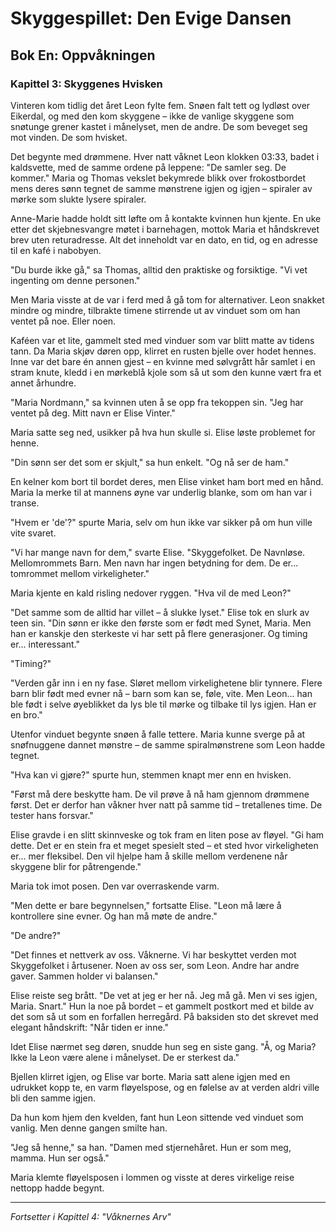 # Skyggespillet: Den Evige Dansen
## Bok En: Oppvåkningen

### Kapittel 3: Skyggenes Hvisken

Vinteren kom tidlig det året Leon fylte fem. Snøen falt tett og lydløst over Eikerdal, og med den kom skyggene – ikke de vanlige skyggene som snøtunge grener kastet i månelyset, men de andre. De som beveget seg mot vinden. De som hvisket.

Det begynte med drømmene. Hver natt våknet Leon klokken 03:33, badet i kaldsvette, med de samme ordene på leppene: "De samler seg. De kommer." Maria og Thomas vekslet bekymrede blikk over frokostbordet mens deres sønn tegnet de samme mønstrene igjen og igjen – spiraler av mørke som slukte lysere spiraler.

Anne-Marie hadde holdt sitt løfte om å kontakte kvinnen hun kjente. En uke etter det skjebnesvangre møtet i barnehagen, mottok Maria et håndskrevet brev uten returadresse. Alt det inneholdt var en dato, en tid, og en adresse til en kafé i nabobyen.

"Du burde ikke gå," sa Thomas, alltid den praktiske og forsiktige. "Vi vet ingenting om denne personen."

Men Maria visste at de var i ferd med å gå tom for alternativer. Leon snakket mindre og mindre, tilbrakte timene stirrende ut av vinduet som om han ventet på noe. Eller noen.

Kaféen var et lite, gammelt sted med vinduer som var blitt matte av tidens tann. Da Maria skjøv døren opp, klirret en rusten bjelle over hodet hennes. Inne var det bare én annen gjest – en kvinne med sølvgrått hår samlet i en stram knute, kledd i en mørkeblå kjole som så ut som den kunne vært fra et annet århundre.

"Maria Nordmann," sa kvinnen uten å se opp fra tekoppen sin. "Jeg har ventet på deg. Mitt navn er Elise Vinter."

Maria satte seg ned, usikker på hva hun skulle si. Elise løste problemet for henne.

"Din sønn ser det som er skjult," sa hun enkelt. "Og nå ser de ham."

En kelner kom bort til bordet deres, men Elise vinket ham bort med en hånd. Maria la merke til at mannens øyne var underlig blanke, som om han var i transe.

"Hvem er 'de'?" spurte Maria, selv om hun ikke var sikker på om hun ville vite svaret.

"Vi har mange navn for dem," svarte Elise. "Skyggefolket. De Navnløse. Mellomrommets Barn. Men navn har ingen betydning for dem. De er... tomrommet mellom virkeligheter."

Maria kjente en kald risling nedover ryggen. "Hva vil de med Leon?"

"Det samme som de alltid har villet – å slukke lyset." Elise tok en slurk av teen sin. "Din sønn er ikke den første som er født med Synet, Maria. Men han er kanskje den sterkeste vi har sett på flere generasjoner. Og timing er... interessant."

"Timing?"

"Verden går inn i en ny fase. Sløret mellom virkelighetene blir tynnere. Flere barn blir født med evner nå – barn som kan se, føle, vite. Men Leon... han ble født i selve øyeblikket da lys ble til mørke og tilbake til lys igjen. Han er en bro."

Utenfor vinduet begynte snøen å falle tettere. Maria kunne sverge på at snøfnuggene dannet mønstre – de samme spiralmønstrene som Leon hadde tegnet.

"Hva kan vi gjøre?" spurte hun, stemmen knapt mer enn en hvisken.

"Først må dere beskytte ham. De vil prøve å nå ham gjennom drømmene først. Det er derfor han våkner hver natt på samme tid – tretallenes time. De tester hans forsvar."

Elise gravde i en slitt skinnveske og tok fram en liten pose av fløyel. "Gi ham dette. Det er en stein fra et meget spesielt sted – et sted hvor virkeligheten er... mer fleksibel. Den vil hjelpe ham å skille mellom verdenene når skyggene blir for påtrengende."

Maria tok imot posen. Den var overraskende varm.

"Men dette er bare begynnelsen," fortsatte Elise. "Leon må lære å kontrollere sine evner. Og han må møte de andre."

"De andre?"

"Det finnes et nettverk av oss. Våknerne. Vi har beskyttet verden mot Skyggefolket i årtusener. Noen av oss ser, som Leon. Andre har andre gaver. Sammen holder vi balansen."

Elise reiste seg brått. "De vet at jeg er her nå. Jeg må gå. Men vi ses igjen, Maria. Snart." Hun la noe på bordet – et gammelt postkort med et bilde av det som så ut som en forfallen herregård. På baksiden sto det skrevet med elegant håndskrift: "Når tiden er inne."

Idet Elise nærmet seg døren, snudde hun seg en siste gang. "Å, og Maria? Ikke la Leon være alene i månelyset. De er sterkest da."

Bjellen klirret igjen, og Elise var borte. Maria satt alene igjen med en udrukket kopp te, en varm fløyelspose, og en følelse av at verden aldri ville bli den samme igjen.

Da hun kom hjem den kvelden, fant hun Leon sittende ved vinduet som vanlig. Men denne gangen smilte han.

"Jeg så henne," sa han. "Damen med stjernehåret. Hun er som meg, mamma. Hun ser også."

Maria klemte fløyelsposen i lommen og visste at deres virkelige reise nettopp hadde begynt.

---

*Fortsetter i Kapittel 4: "Våknernes Arv"*
